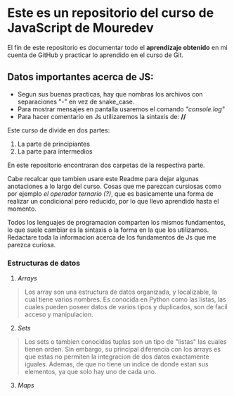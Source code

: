 # Este es un repositorio del curso de JavaScript de Mouredev

El fin de este repositorio es documentar todo el **aprendizaje obtenido** en mi cuenta de GitHub y practicar lo aprendido en el curso de Git.

## Datos importantes acerca de JS:
- Segun sus buenas practicas, hay que nombras los archivos con separaciones "-" en vez de snake_case.
- Para mostrar mensajes en pantalla usaremos el comando *"console.log"*
- Para hacer comentario en Js utilizaremos la sintaxis de: **//**

Este curso de divide en dos partes:
1. La parte de principiantes
2. La parte para intermedios

En este repositorio encontraran dos carpetas de la respectiva parte.

Cabe recalcar que tambien usare este Readme para dejar algunas anotaciones a lo largo del curso. Cosas que me parezcan cursiosas como por ejemplo *el operador ternario (?)*, que es basicamente una forma de realizar un condicional pero reducido, por lo que llevo aprendido hasta el momento.

Todos los lenguajes de programacion comparten los mismos fundamentos, lo que suele cambiar es la sintaxis o la forma en la que los utilizamos. Redactare toda la informacion acerca de los fundamentos de Js que me parezca curiosa.

### Estructuras de datos 
1. *Arrays*
> Los array son una estructura de datos organizada, y localizable, la cual tiene varios nombres. Es conocida en Python como las listas, las cuales pueden poseer datos de varios tipos y duplicados, son de facil acceso y manipulacion.
2. *Sets*
> Los sets o tambien conocidas tuplas son un tipo de "listas" las cuales tienen orden. Sin embargo, su principal diferencia con los arrays es que estas no permiten la integracion de dos datos exactamente iguales. Ademas, de que no tiene un indice de donde estan sus elementos, ya que solo hay uno de cada uno.
3. *Maps*